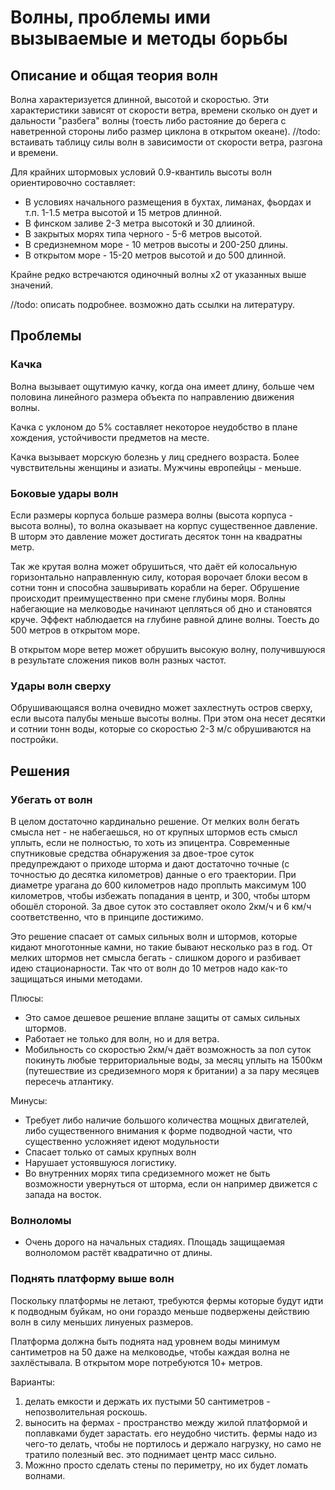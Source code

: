 
# Волны, проблемы ими вызываемые и методы борьбы

## Описание и общая теория волн

Волна характеризуется длинной, высотой и скоростью.
Эти характеристики зависят от скорости ветра, времени сколько он дует и дальности "разбега" волны (тоесть либо растояние до берега с наветренной стороны либо размер циклона в открытом океане).
//todo: встаивать таблицу силы волн в зависимости от скорости ветра, разгона и времени.

Для крайних штормовых условий 0.9-квантиль высоты волн ориентировочно составляет:
* В условиях начального размещения в бухтах, лиманах, фьордах и т.п. 1-1.5 метра высотой и 15 метров длинной.
* В финском заливе 2-3 метра высотокй и 30 длииной.
* В закрытых морях типа черного - 5-6 метров высотой.
* В средизнемном море - 10 метров высоты и 200-250 длины.
* В открытом море - 15-20 метров высотой и до 500 длинной.

Крайне редко встречаются одиночный волны x2 от указанных выше значений.

//todo: описать подробнее. возможно дать ссылки на литературу.

## Проблемы

### Качка

Волна вызывает ощутимую качку, когда она имеет длину, больше чем половина линейного размера объекта по направлению движения волны.

Качка с уклоном до 5% составляет некоторое неудобство в плане хождения, устойчивости предметов на месте.

Качка вызывает морскую болезнь у лиц среднего возраста. Более чувствительны женщины и азиаты. Мужчины европейцы - меньше.


### Боковые удары волн

Если размеры корпуса больше размера волны (высота корпуса - высота волны), то волна оказывает на корпус существенное давление. В шторм это давление может достигать десяток тонн на квадратны метр.

Так же крутая волна может обрушиться, что даёт ей колосальную горизонтально направленную силу, которая ворочает блоки весом в сотни тонн и способна зашвыривать корабли на берег.
Обрушение происходит преимущественно при смене глубины моря. Волны набегающие на мелководье начинают цепляться об дно и становятся круче. Эффект наблюдается на глубине равной длине волны. Тоесть до 500 метров в открытом море.

В открытом море ветер может обрушить высокую волну, получившуюся в результате сложения пиков волн разных частот.

### Удары волн сверху

Обрушивающаяся волна очевидно может захлестнуть остров сверху, если высота палубы меньше высоты волны. При этом она несет десятки и сотнии тонн воды, которые со скоростью 2-3 м/с обрушиваются на постройки.

## Решения

### Убегать от волн

В целом достаточно кардинально решение. От мелких волн бегать смысла нет - не набегаешься, но от крупных штормов есть смысл уплыть, если не полностью, то хоть из эпицентра.
Современные спутниковые средства обнаружения за двое-трое суток предупреждают о приходе шторма и дают достаточно точные (с точностью до десятка километров) данные о его траектории.
При диаметре урагана до 600 километров надо проплыть максимум 100 километров, чтобы избежать попадания в центр, и 300, чтобы шторм обошёл стороной.
За двое суток это составляет около 2км/ч и 6 км/ч соответственно, что в принципе достижимо.

Это решение спасает от самых сильных волн и штормов, которые кидают многотонные камни, но такие бывают несколько раз в год. От мелких штормов нет смысла бегать - слишком дорого и разбивает идею стационарности.
Так что от волн до 10 метров надо как-то защищаться иными методами.

Плюсы:
* Это самое дешевое решение вплане защиты от самых сильных штормов.
* Работает не только для волн, но и для ветра.
* Мобильность со скоростью 2км/ч даёт возможность за пол суток покинуть любые территориальные воды, за месяц уплыть на 1500км (путешествие из средиземного моря к британии) а за пару месяцев пересечь атлантику.

Минусы:
* Требует либо наличие большого количества мощных двигателей, либо существенного внимания к форме подводной части, что существенно усложняет идеют модульности
* Спасает только от самых крупных волн
* Нарушает устоявшуюся логистику.
* Во внутренних морях типа средиземного может не быть возможности увернуться от шторма, если он например движется с запада на восток.

### Волноломы

* Очень дорого на начальных стадиях. Площадь защищаемая волноломом растёт квадратично от длины.

### Поднять платформу выше волн

Поскольку платформы не летают, требуются фермы которые будут идти к подводным буйкам, но они гораздо меньше подвержены действию волн в силу меньших линуеных размеров.

Платформа должна быть поднята над уровнем воды минимум сантиметров на 50 даже на мелководье, чтобы каждая волна не захлёстывала. В открытом море потребуются 10+ метров.

Варианты:
1. делать емкости и держать их пустыми 50 сантиметров - непозволительная роскошь.
2. выносить на фермах - пространство между жилой платформой и поплавками будет зарастать. его неудобно чистить.
фермы надо из чего-то делать, чтобы не портилось и держало нагрузку, но само не тратило полезный вес.
это поднимает центр масс сильно.
3. Можнно просто сделать стены по периметру, но их будет ломать волнами.